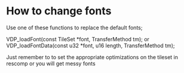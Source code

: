 # How to change fonts

Use one of these functions to replace the default fonts;

VDP_loadFont(const TileSet *font, TransferMethod tm);
or 
VDP_loadFontData(const u32 *font, u16 length, TransferMethod tm);

Just remember to to set the appropriate optimizations on the tileset in rescomp or you will get messy fonts